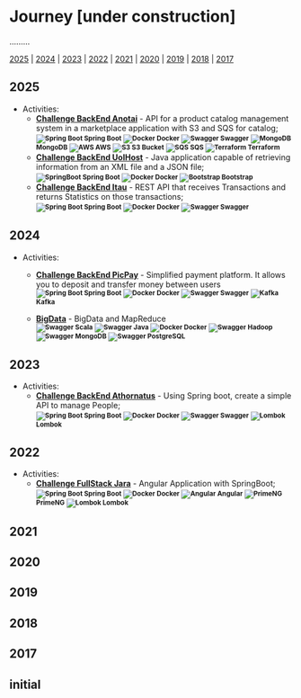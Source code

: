 # Journey [under construction]

.........

[2025](#2025) | [2024](#2024) | [2023](#2023) | [2022](#2022) | [2021](#2021) | [2020](#2020) | [2019](#2019) | [2018](#2018) | [2017](#2017) 

## 2025

<!--```mermaid
graph TD
    A[This is an <b>important</b> <a href='https://google.com'>link</a>]
```-->

<!--  + Professional Experience:-->
<!--  + My Contributions:-->

 + Activities:
    - [**Challenge BackEnd Anotai**](https://github.com/gilberto-009199/desafio-anotai-backend-aws) - API for a product catalog management system in a marketplace application with S3 and SQS for catalog;
        <br/><small>
                <strong>![Spring Boot](./assets/spring16x16.svg) Spring Boot</strong>
                <strong>![Docker](./assets/docker16x16.svg) Docker</strong>
                <strong>![Swagger](./assets/swagger.svg) Swagger</strong>
                <strong>![MongoDB](./assets/mongodb.svg) MongoDB</strong>
                <strong>![AWS](./assets/cloud16x16.svg) AWS</strong>
                <strong>![S3](./assets/Arch_Amazon-Simple-Storage-Service_16.svg) S3 Bucket</strong>
                <strong>![SQS](./assets/Arch_Amazon-Simple-Queue-Service_16.svg) SQS </strong>
                <strong>![Terraform](./assets/terraform16x16.svg) Terraform</strong>
              </small>
    - [**Challenge BackEnd UolHost**](https://github.com/gilberto-009199/desafio-uolhost-backend) - Java application capable of retrieving information from an XML file and a JSON file;
        <br/><small>
                <strong>![SpringBoot](./assets/spring16x16.svg) Spring Boot</strong>
                <strong>![Docker](./assets/docker16x16.svg) Docker</strong>
                <strong>![Bootstrap](./assets/bootstrap.svg) Bootstrap</strong> 
              </small>
    - [**Challenge BackEnd Itau**](https://github.com/gilberto-009199/desafio-itau-backend) - REST API that receives Transactions and returns Statistics on those transactions;
        <br/><small>
                <strong>![Spring Boot](./assets/spring16x16.svg) Spring Boot</strong>
                <strong>![Docker](./assets/docker16x16.svg) Docker</strong>
                <strong>![Swagger](./assets/swagger.svg) Swagger</strong>
              </small>


## 2024

<!--```mermaid
mindmap
  root((mindmap))
    Origins
      Long history
      ::icon(fa fa-book)
      Popularisation
        British popular psychology author Tony Buzan
    Research
      On effectiveness<br/>and features
      important
        Uses
            Creative techniques
            Strategic planning
            Argument mapping
    Tools
      Pen and paper
      Mermaid
```-->
<!---+ Professional Experience:-->
<!---+ My Contributions:-->


 + Activities:
    - [**Challenge BackEnd PicPay**](https://github.com/gilberto-009199/picpay-desafio-backend) - Simplified payment platform. It allows you to deposit and transfer money between users
    <br/><small>
            <strong>![Spring Boot](./assets/spring16x16.svg) Spring Boot</strong>
            <strong>![Docker](./assets/docker16x16.svg) Docker</strong>
            <strong>![Swagger](./assets/swagger.svg) Swagger</strong>
            <strong>![Kafka](./assets/kafka16x16.svg) Kafka</strong>
          </small>
          
    - [**BigData**](https://github.com/gilberto-009199/bigdata) - BigData and MapReduce
      <br/><small>
            <strong>![Swagger](./assets/scala.svg) Scala</strong>
            <strong>![Swagger](./assets/java16x16.svg) Java</strong>
            <strong>![Docker](./assets/docker16x16.svg) Docker</strong>
            <strong>![Swagger](./assets/hadoop.svg) Hadoop</strong>
            <strong>![Swagger](./assets/mongodb.svg) MongoDB</strong>
            <strong>![Swagger](./assets/postgresql.svg) PostgreSQL</strong>
          </small>

<!-- add https://github.com/gilberto-009199/processamento_imagem -->

## 2023

<!--  + Professional Experience:-->
<!--  + My Contributions: -->

 + Activities:
    - [**Challenge BackEnd Athornatus**](https://github.com/gilberto-009199/desafio-athornatus-backend) - Using Spring boot, create a simple API to manage People;
    <br/><small>
            <strong>![Spring Boot](./assets/spring16x16.svg) Spring Boot</strong>
            <strong>![Docker](./assets/docker16x16.svg) Docker</strong>
            <strong>![Swagger](./assets/swagger.svg) Swagger</strong>
            <strong>![Lombok](./assets/lombok.svg) Lombok</strong>
          </small>
<!-- add https://github.com/gilberto-009199/myauth -->
<!-- add https://github.com/gilberto-009199/bibliotecaJSF -->
<!-- add https://github.com/Javeiros-brasil/helpmatch-backend -->
<!-- add https://github.com/gilberto-009199/terra-invicta-traducao -->

## 2022

<!--  + Professional Experience:-->
<!--  + My Contributions: -->

 + Activities:
    - [**Challenge FullStack Jara**](https://github.com/gilberto-009199/avaliacao-full-stack) - Angular Application with SpringBoot;
    <br/><small>
            <strong>![Spring Boot](./assets/spring16x16.svg) Spring Boot</strong>
            <strong>![Docker](./assets/docker16x16.svg) Docker</strong>
            <strong>![Angular](./assets/angularjs.svg) Angular</strong>
            <strong>![PrimeNG](./assets/primeng.svg) PrimeNG</strong>
            <strong>![Lombok](./assets/lombok.svg) Lombok</strong>
          </small>
<!-- add https://github.com/gilberto-009199/music -->
<!-- add https://github.com/gilberto-009199/bencode -->
<!-- add https://github.com/gilberto-009199/Estrutura-de-Dados -->


## 2021

<!--  + Professional Experience:-->
<!--  + My Contributions: -->
<!--  + Activities: -->

## 2020

<!--  + Professional Experience:-->
<!--  + My Contributions: -->
<!--  + Activities: -->

## 2019

<!--  + Professional Experience:-->
<!--  + My Contributions: -->
<!--  + Activities: -->

## 2018

<!--  + Professional Experience:-->
<!--  + My Contributions: -->
<!--  + Activities: -->

## 2017

<!--  + Professional Experience:-->
<!--  + My Contributions: -->
<!--  + Activities: -->

## initial 

